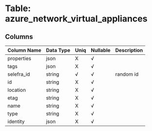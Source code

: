 # Table: azure_network_virtual_appliances

## Columns 

|  Column Name   |  Data Type  | Uniq | Nullable | Description | 
|  ----  | ----  | ----  | ----  | ---- | 
| properties | json | X | √ |  | 
| tags | json | X | √ |  | 
| selefra_id | string | √ | √ | random id | 
| id | string | X | √ |  | 
| location | string | X | √ |  | 
| etag | string | X | √ |  | 
| name | string | X | √ |  | 
| type | string | X | √ |  | 
| identity | json | X | √ |  | 


